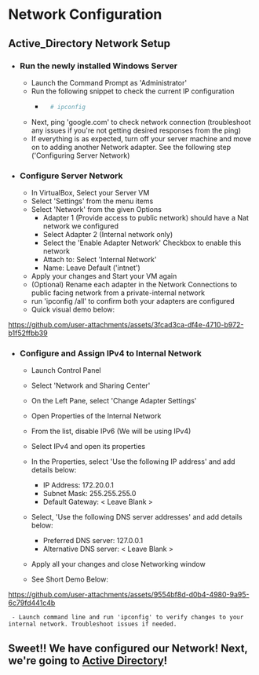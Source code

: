 # Network Configuration

## Active_Directory Network Setup

* ### Run the newly installed Windows Server
    - Launch the Command Prompt as 'Administrator'
    -  Run the following snippet to check the current IP configuration
        - ```bash
            # ipconfig
    - Next, ping 'google.com' to check network connection (troubleshoot any issues if you're not getting desired responses from the ping)
    - If everything is as expected, turn off your server machine and move on to adding another Network adapter. See the following step ('Configuring Server Network)

* ### Configure Server Network
    - In VirtualBox, Select your Server VM
    -  Select 'Settings' from the menu items
    - Select 'Network' from the given Options
        - Adapter 1 (Provide access to public network) should have a Nat network we configured
        - Select Adapter 2 (Internal network only)
        - Select the 'Enable Adapter Network' Checkbox to enable this network
        - Attach to: Select 'Internal Network'
        - Name: Leave Default ('intnet')
    - Apply your changes and Start your VM again
    - (Optional) Rename each adapter in the Network Connections to public facing network from a private-internal network
    - run 'ipconfig /all' to confirm both your adapters are configured
    - Quick visual demo below:

https://github.com/user-attachments/assets/3fcad3ca-df4e-4710-b972-b1f52ffbb39

* ### Configure and Assign IPv4 to Internal Network
    - Launch Control Panel
    - Select 'Network and Sharing Center'
    - On the Left Pane, select 'Change Adapter Settings'
    - Open Properties of the Internal Network
    - From the list, disable IPv6 (We will be using IPv4)
    - Select IPv4 and open its properties
    - In the Properties, select 'Use the following IP address' and add details below:
        - IP Address: 172.20.0.1
        - Subnet Mask: 255.255.255.0
        - Default Gateway: < Leave Blank >

    - Select, 'Use the following DNS server addresses' and add details below:
        - Preferred DNS server: 127.0.0.1
        - Alternative DNS server: < Leave Blank >

    - Apply all your changes and close Networking window
    - See Short Demo Below:

https://github.com/user-attachments/assets/9554bf8d-d0b4-4980-9a95-6c79fd441c4b

     - Launch command line and run 'ipconfig' to verify changes to your internal network. Troubleshoot issues if needed. 

## Sweet!! We have configured our Network! Next, we're going to <a href="https://github.com/KwaneleKhumalo/active_directory/blob/master/Active_Directory/AD.md" target="_blank">Active Directory</a>!
    


